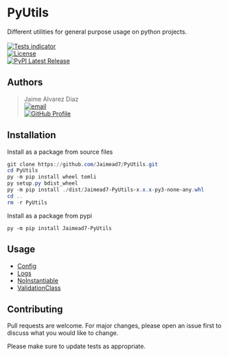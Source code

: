 # PyUtils

Different utilities for general purpose usage on python projects.  
<br>
[![Tests indicator](https://github.com/Jaimead7/PyUtils/actions/workflows/python310-lint-test.yml/badge.svg)](https://github.com/Jaimead7/PyUtils/actions/workflows/python310-lint-test.yml)  
[![License](https://img.shields.io/static/v1.svg?label=LICENSE&message=MIT&color=2dba4e&colorA=2b3137)](https://github.com/Jaimead7/PyUtils/blob/master/LICENSE)  
[![PyPI Latest Release](https://img.shields.io/pypi/v/Jaimead7-PyUtils.svg?color=2dba4e)](https://pypi.org/project/Jaimead7-PyUtils/)

## Authors
> Jaime Alvarez Diaz  
> [![email](https://img.shields.io/static/v1.svg?label=Gmail&message=alvarez.diaz.jaime1@gmail.com&logo=gmail&color=2dba4e&logoColor=white&colorA=c71610)](mailto:alvarez.diaz.jaime1@gmail.com)  
[![GitHub Profile](https://img.shields.io/static/v1.svg?label=GitHub&message=Jaimead7&logo=github&color=2dba4e&colorA=2b3137)](https://github.com/Jaimead7)  

## Installation
Install as a package from source files
```powershell
git clone https://github.com/Jaimead7/PyUtils.git
cd PyUtils
py -m pip install wheel tomli
py setup.py bdist_wheel
py -m pip install ./dist/Jaimead7-PyUtils-x.x.x-py3-none-any.whl
cd ..
rm -r PyUtils
```

Install as a package from pypi
```
py -m pip install Jaimead7-PyUtils
```

## Usage
- [Config](https://github.com/Jaimead7/PyUtils/blob/master/docs/config.md)
- [Logs](https://github.com/Jaimead7/PyUtils/blob/master/docs/logs.md)
- [NoInstantiable](https://github.com/Jaimead7/PyUtils/blob/master/docs/noInstantiable.md)
- [ValidationClass](https://github.com/Jaimead7/PyUtils/blob/master/docs/validationClass.md)

## Contributing
Pull requests are welcome. For major changes, please open an issue first
to discuss what you would like to change.

Please make sure to update tests as appropriate.
